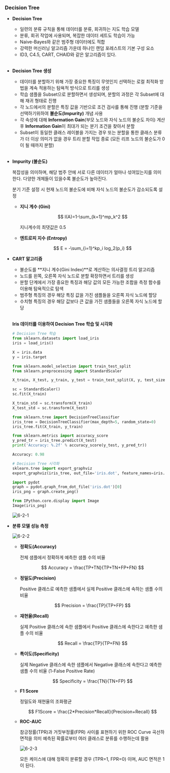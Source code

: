 ### Decision Tree

- **Decision Tree**
    - 일련의 분류 규칙을 통해 데이터를 분류, 회귀하는 지도 학습 모델
    - 분류, 회귀 작업에 사용되며, 복잡한 데이터 세트도 학습이 가능
    - Naive-Bayes와 같은 범주형 데이터에도 적합
    - 강력한 머신러닝 알고리즘 가운데 하나인 랜덤 포레스트의 기본 구성 요소
    - ID3, C4.5, CART, CHAID와 같은 알고리즘이 있다.
<br><br>
- **Decision Tree 생성**
    - 데이터를 분할하기 위해 가장 중요한 특징이 무엇인지 선택하는
    로컬 최적화 방법을 계속 적용하는 탐욕적 방식으로 트리를 생성
    - 학습 샘플을 Subset으로 분할하면서 생성되며, 분할의 과정은 각 Subset에 대해 
    재귀 형태로 진행
    - 각 노드에서의 분할은 특징 값을 기반으로 조건 검사를 통해 진행
    (분할 기준을 선택하기위하여 **불순도(Impurity)** 개념 사용
    - 각 속성에 대해 **Information Gain**(부모 노드와 자식 노드의 불순도 차이) 계산 후 **Information Gain**이 최대가 되는 분기 조건을 찾아서 분할
    - Subset이 동일한 클래스 레이블을 가지는 경우 또는 분할을 통한 클래스 분류가 더 이상
    의미가 없을 경우 트리 분할 작업 종료 (모든 리프 노드의 불순도가 0이 될 때까지 분할)
<br><br>
- **Impurity (불순도)**
    
    복잡성을 의미하며, 해당 범주 안에 서로 다른 데이터가 얼마나 섞여있는지를 의미한다.
    다양한 개체들이 있을수록 불순도가 높아진다.
    
    분기 기준 설정 시 현재 노드의 불순도에 비해 자식 노드의 불순도가 감소되도록 설정
    
    - **지니 계수 (Gini)**
        
        $$
        I(A)=1-\sum_{k=1}^mp_k^2
        $$
        
        지니계수의 최댓값은 0.5
        
    - **엔트로피 지수 (Entropy)**
        
        $$
        E = -\sum_{i=1}^kp_i log_2(p_i) 
        $$
        

- **CART 알고리즘**
    - 불순도를 **지니 계수(Gini Index)**로 계산하는 의사결정 트리 알고리즘
    - 노드를 왼쪽, 오른쪽 자식 노드로 분할 확장하면서 트리를 생성
    - 분할 단계에서 가장 중요한 특징과 해당 값의 모든 가능한 조합을 측정 함수를 이용해 
    탐욕적으로 탐색
    - 범주형 특징의 경우 해당 특징 값을 가진 샘플들을 오른쪽 자식 노드에 할당
    - 수치형 특징의 경우 해당 값보다 큰 값을 가진 샘플들을 오른쪽 자식 노드에 할당 <br><br>
    
    **Iris 데이터를 이용하여 Decision Tree 학습 및 시각화**
    
    ```python
    # Decision Tree 학습
    from sklearn.datasets import load_iris
    iris = load_iris()
    
    X = iris.data
    y = iris.target
    
    from sklearn.model_selection import train_test_split
    from sklearn.preprocessing import StandardScaler
    
    X_train, X_test, y_train, y_test = train_test_split(X, y, test_size=0.3, random_state=0)
    
    sc = StandardScaler()
    sc.fit(X_train)
    
    X_train_std = sc.transform(X_train)
    X_test_std = sc.transform(X_test)
    
    from sklearn.tree import DecisionTreeClassifier
    iris_tree = DecisionTreeClassifier(max_depth=5, random_state=0)
    iris_tree.fit(X_train, y_train)
    
    from sklearn.metrics import accuracy_score
    y_pred_tr = iris_tree.predict(X_test)
    print('Accuracy: %.2f' % accuracy_score(y_test, y_pred_tr))
    ```
    
    ```python
    Accuracy: 0.98
    ```
    
    ```python
    # Decision Tree 시각화
    sklearn.tree import export_graphviz
    export_graphviz(iris_tree, out_file='iris.dot', feature_names=iris.feature_names, class_names=iris.target_names, rounded=True, filled=True, impurity=True)
    
    import pydot
    graph = pydot.graph_from_dot_file('iris.dot')[0]
    iris_png = graph.create_png()
    
    from IPython.core.display import Image
    Image(iris_png)
    ```
    
    ![6-2-1](https://github.com/eeeeeddy/Machine_Learning/assets/71869717/9683de9a-2b0b-494c-9fc6-e01bc245ada8)

    
- **분류 모델 성능 측정**
    
    ![6-2-2](https://github.com/eeeeeddy/Machine_Learning/assets/71869717/ab8b67c6-6203-4c97-b710-63703fb58e47)

    
    - **정확도(Accuracy)**
        
        전체 샘플에서 정확하게 예측한 샘플 수의 비율
        
        $$
        Accuracy =  \frac{TP+TN}{TP+TN+FP+FN} 
        $$
        
    - **정밀도(Precision)**
        
        Positive 클래스로 예측한 샘플에서 실제 Positive 클래스에 속하는 샘플 수의 비율
        
        $$
        Precision = \frac{TP}{TP+FP}
        $$
        
    - **재현율(Recall)**
        
        실제 Positive 클래스에 속한 샘플에서 Positive 클래스에 속한다고 예측한 샘플 수의 비율
        
        $$
        Recall = \frac{TP}{TP+FN}
        $$
        
    - **특이도(Specificity)**
        
        실제 Negative 클래스에 속한 샘플에서 Negative 클래스에 속한다고 예측한 샘플 수의 비율 (1-False Positive Rate)
        
        $$
        Specificity = \frac{TN}{TN+FP}
        $$
        
    - **F1 Score**
        
        정밀도와 재현율의 조화평균
        
        $$
        F1Score = \frac{2*Precision*Recall}{Precision+Recall}
        $$
        
    - **ROC-AUC**
        
        참긍정률(TPR)과 거짓부정률(FPR) 사이를 표현하기 위한 ROC Curve 곡선하 면적을 의미
        예측된 확률로부터 여러 클래스로 분류를 수행하는데 활용
        
        ![6-2-3](https://github.com/eeeeeddy/Machine_Learning/assets/71869717/2e32d09e-0e13-4767-82be-11c82cf2ca1c)
        
        모든 케이스에 대해 정확히 분류할 경우 (TPR=1, FPR=0) 이며, AUC 면적은 1이 된다.
